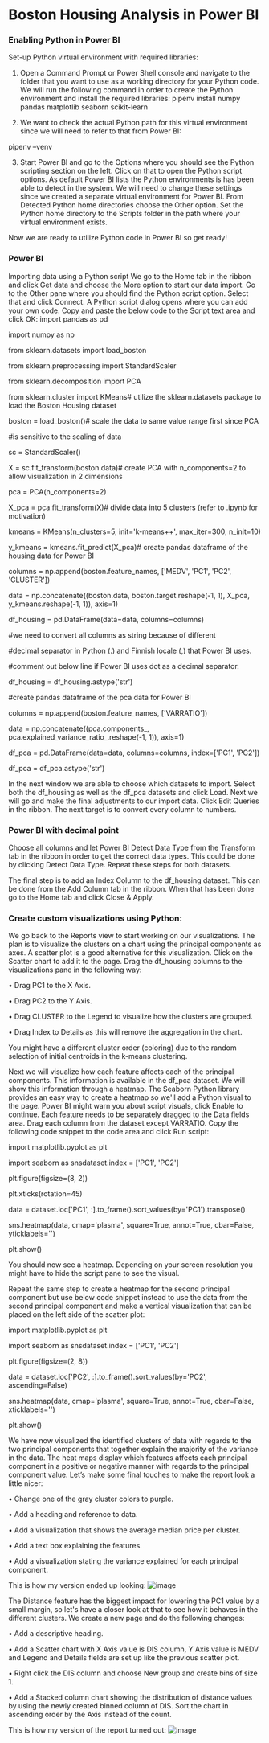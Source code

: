 # Boston Housing Analysis in Power BI

### Enabling Python in Power BI

Set-up Python virtual environment with required libraries:

1.	Open a Command Prompt or Power Shell console and navigate to the folder that you want to use as a working directory for your Python code. We will run the following command in order to create the Python environment and install the required libraries:
pipenv install numpy pandas matplotlib seaborn scikit-learn

2.	We want to check the actual Python path for this virtual environment since we will need to refer to that from Power BI:

pipenv –venv

3.	Start Power BI and go to the Options where you should see the Python scripting section on the left. Click on that to open the Python script options. As default Power BI lists the Python environments is has been able to detect in the system. We will need to change these settings since we created a separate virtual environment for Power BI. From Detected Python home directories choose the Other option. Set the Python home directory to the Scripts folder in the path where your virtual environment exists.

Now we are ready to utilize Python code in Power BI so get ready!

### Power BI
Importing data using a Python script
We go to the Home tab in the ribbon and click Get data and choose the More option to start our data import. Go to the Other pane where you should find the Python script option. Select that and click Connect. A Python script dialog opens where you can add your own code. Copy and paste the below code to the Script text area and click OK:
import pandas as pd

import numpy as np

from sklearn.datasets import load_boston

from sklearn.preprocessing import StandardScaler

from sklearn.decomposition import PCA

from sklearn.cluster import KMeans# utilize the sklearn.datasets package to load the Boston Housing dataset

boston = load_boston()# scale the data to same value range first since PCA

#is sensitive to the scaling of data

sc = StandardScaler()

X = sc.fit_transform(boston.data)# create PCA with n_components=2 to allow visualization in 2 dimensions

pca = PCA(n_components=2)

X_pca = pca.fit_transform(X)# divide data into 5 clusters (refer to .ipynb for motivation)

kmeans = KMeans(n_clusters=5, init='k-means++', max_iter=300, n_init=10)

y_kmeans = kmeans.fit_predict(X_pca)# create pandas dataframe of the housing data for Power BI

columns = np.append(boston.feature_names, ['MEDV', 'PC1', 'PC2', 'CLUSTER'])

data = np.concatenate((boston.data,
                       boston.target.reshape(-1, 1),
                       X_pca,
                       y_kmeans.reshape(-1, 1)),
                      axis=1)
                      
df_housing = pd.DataFrame(data=data, columns=columns)

#we need to convert all columns as string because of different

#decimal separator in Python (.) and Finnish locale (,) that Power BI uses.

#comment out below line if Power BI uses dot as a decimal separator.

df_housing = df_housing.astype('str')

#create pandas dataframe of the pca data for Power BI

columns = np.append(boston.feature_names, ['VARRATIO'])

data = np.concatenate((pca.components_,
                       pca.explained_variance_ratio_.reshape(-1, 1)),
                      axis=1)
                      
df_pca = pd.DataFrame(data=data, columns=columns, index=['PC1', 'PC2'])

df_pca = df_pca.astype('str')

In the next window we are able to choose which datasets to import. Select both the df_housing as well as the df_pca datasets and click Load. Next we will go and make the final adjustments to our import data. Click Edit Queries in the ribbon.
The next target is to convert every column to numbers.

### Power BI with decimal point

Choose all columns and let Power BI Detect Data Type from the Transform tab in the ribbon in order to get the correct data types. This could be done by clicking Detect Data Type. Repeat these steps for both datasets.

The final step is to add an Index Column to the df_housing dataset. This can be done from the Add Column tab in the ribbon. When that has been done go to the Home tab and click Close & Apply.

### Create custom visualizations using Python:

We go back to the Reports view to start working on our visualizations. The plan is to visualize the clusters on a chart using the principal components as axes. A scatter plot is a good alternative for this visualization. Click on the Scatter chart to add it to the page. Drag the df_housing columns to the visualizations pane in the following way:

•	Drag PC1 to the X Axis.

•	Drag PC2 to the Y Axis.

•	Drag CLUSTER to the Legend to visualize how the clusters are grouped.

•	Drag Index to Details as this will remove the aggregation in the chart.

You might have a different cluster order (coloring) due to the random selection of initial centroids in the k-means clustering.

Next we will visualize how each feature affects each of the principal components. This information is available in the df_pca dataset. We will show this information through a heatmap. The Seaborn Python library provides an easy way to create a heatmap so we'll add a Python visual to the page. Power BI might warn you about script visuals, click Enable to continue. Each feature needs to be separately dragged to the Data fields area. Drag each column from the dataset except VARRATIO. Copy the following code snippet to the code area and click Run script:

import matplotlib.pyplot as plt

import seaborn as snsdataset.index = ['PC1', 'PC2']

plt.figure(figsize=(8, 2))

plt.xticks(rotation=45)

data = dataset.loc['PC1', :].to_frame().sort_values(by='PC1').transpose()

sns.heatmap(data,
            cmap='plasma',
            square=True,
            annot=True,
            cbar=False,
            yticklabels='')
            
plt.show()

You should now see a heatmap. Depending on your screen resolution you might have to hide the script pane to see the visual.

Repeat the same step to create a heatmap for the second principal component but use below code snippet instead to use the data from the second principal component and make a vertical visualization that can be placed on the left side of the scatter plot:

import matplotlib.pyplot as plt

import seaborn as snsdataset.index = ['PC1', 'PC2']

plt.figure(figsize=(2, 8))

data = dataset.loc['PC2', :].to_frame().sort_values(by='PC2', ascending=False)

sns.heatmap(data,
            cmap='plasma',
            square=True,
            annot=True,
            cbar=False,
            xticklabels='')
            
plt.show()

We have now visualized the identified clusters of data with regards to the two principal components that together explain the majority of the variance in the data. The heat maps display which features affects each principal component in a positive or negative manner with regards to the principal component value. Let’s make some final touches to make the report look a little nicer:

•	Change one of the gray cluster colors to purple.

•	Add a heading and reference to data.

•	Add a visualization that shows the average median price per cluster.

•	Add a text box explaining the features.

•	Add a visualization stating the variance explained for each principal component.

This is how my version ended up looking:
![image](https://github.com/Zubiaaa/Boston-Housing/assets/67237943/6617d062-8dbb-4868-95be-c9992b30a9e3)


The Distance feature has the biggest impact for lowering the PC1 value by a small margin, so let's have a closer look at that to see how it behaves in the different clusters. We create a new page and do the following changes:

•	Add a descriptive heading.

•	Add a Scatter chart with X Axis value is DIS column, Y Axis value is MEDV and Legend and Details fields are set up like the previous scatter plot.

•	Right click the DIS column and choose New group and create bins of size 1.

•	Add a Stacked column chart showing the distribution of distance values by using the newly created binned column of DIS. Sort the chart in ascending order by the Axis instead of the count.

This is how my version of the report turned out:
![image](https://github.com/Zubiaaa/Boston-Housing/assets/67237943/4c469fa3-24fc-482f-ba6b-6eb9e141c6bf)

